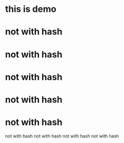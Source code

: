 # this is demo<br>
# not with hash
# not with hash<br>
# not with hash
# not with hash
# not with hash
not with hash
not with hash
not with hash
not with hash